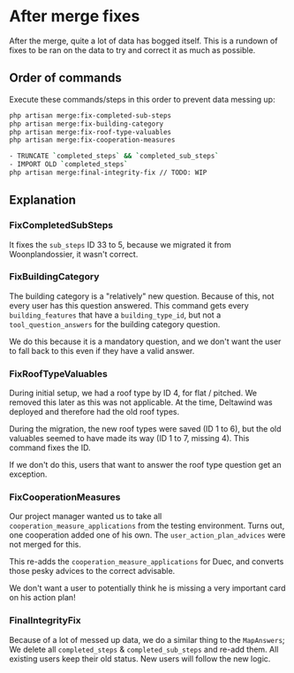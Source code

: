 # After merge fixes

After the merge, quite a lot of data has bogged itself. This is 
a rundown of fixes to be ran on the data to try and correct it
as much as possible.

## Order of commands

Execute these commands/steps in this order to prevent data messing up:

```bash
php artisan merge:fix-completed-sub-steps
php artisan merge:fix-building-category
php artisan merge:fix-roof-type-valuables
php artisan merge:fix-cooperation-measures

- TRUNCATE `completed_steps` && `completed_sub_steps`
- IMPORT OLD `completed_steps`
php artisan merge:final-integrity-fix // TODO: WIP
```

## Explanation
### FixCompletedSubSteps

It fixes the `sub_steps` ID 33 to 5, because we migrated it from Woonplandossier,
it wasn't correct.

### FixBuildingCategory

The building category is a "relatively" new question. Because of 
this, not every user has this question answered. This command
gets every `building_features` that have a `building_type_id`,
but not a `tool_question_answers` for the building category question.

We do this because it is a mandatory question, and we don't want the user
to fall back to this even if they have a valid answer.

### FixRoofTypeValuables

During initial setup, we had a roof type by ID 4, for flat / pitched.
We removed this later as this was not applicable. At the time, Deltawind was
deployed and therefore had the old roof types.

During the migration, the new roof types were saved (ID 1 to 6), 
but the old valuables seemed to have made its way (ID 1 to 7, missing 4). 
This command fixes the ID.

If we don't do this, users that want to answer the roof type question get
an exception.

### FixCooperationMeasures

Our project manager wanted us to take all `cooperation_measure_applications`
from the testing environment. Turns out, one cooperation added one
of his own. The `user_action_plan_advices` were not merged for this.

This re-adds the `cooperation_measure_applications` for Duec, and converts
those pesky advices to the correct advisable.

We don't want a user to potentially think he is missing a very important card
on his action plan!

### FinalIntegrityFix

Because of a lot of messed up data, we do a similar thing to the `MapAnswers`;
We delete all `completed_steps` & `completed_sub_steps` and re-add them.
All existing users keep their old status. New users will follow the new
logic.
